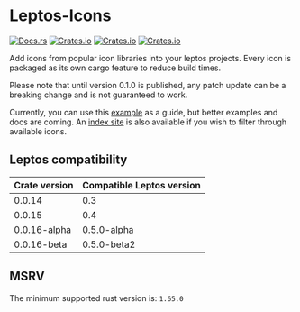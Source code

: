 # Leptos-Icons

[![Docs.rs](https://docs.rs/leptos_icons/badge.svg)](https://docs.rs/leptos_icons)
[![Crates.io](https://img.shields.io/crates/v/leptos_icons)](https://crates.io/crates/leptos_icons)
[![Crates.io](https://img.shields.io/crates/d/leptos_icons)](https://crates.io/crates/leptos_icons)
[![Crates.io](https://img.shields.io/crates/l/leptos_icons)](/LICENSE)

Add icons from popular icon libraries into your leptos projects. Every icon is packaged as its own cargo feature to reduce build times.

Please note that until version 0.1.0 is published, any patch update can be a breaking change and is not guaranteed to work.

Currently, you can use this [example](/examples/simple-app) as a guide, but better examples and docs are coming. An [index site](https://carlosted.github.io/icondata/) is also available if you wish to filter through available icons.

## Leptos compatibility

| Crate version | Compatible Leptos version |
|---------------|---------------------------|
| 0.0.14        | 0.3                       |
| 0.0.15        | 0.4                       |
| 0.0.16-alpha  | 0.5.0-alpha               |
| 0.0.16-beta   | 0.5.0-beta2               |

## MSRV

The minimum supported rust version is: `1.65.0`
